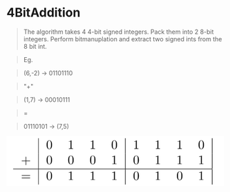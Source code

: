 # 4BitAddition

> The algorithm takes 4 4-bit signed integers. Pack them into 2 8-bit integers. Perform bitmanuplation and extract two signed ints from the 8 bit int.

> Eg.

> (6,-2) -> 01101110

> "+"

> (1,7)  -> 00010111

> =

> 01110101 -> (7,5)

![](image1.png)
 
